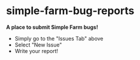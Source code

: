# simple-farm-bug-reports
**A place to submit Simple Farm bugs!**

- Simply go to the "Issues Tab" above
- Select "New Issue"
- Write your report!
